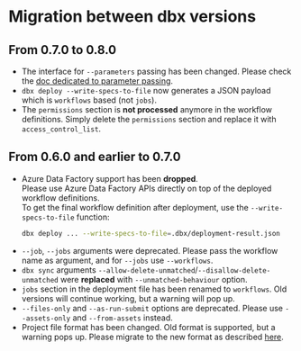 # Migration between dbx versions

## From 0.7.0 to 0.8.0

- The interface for `--parameters` passing has been changed. Please check the [doc dedicated to parameter passing](./guides/general/passing_parameters.md).
- `dbx deploy --write-specs-to-file` now generates a JSON payload which is `workflows` based (not `jobs`).
- The `permissions` section is **not processed** anymore in the workflow definitions. Simply delete the `permissions` section and replace it with `access_control_list`.

## From 0.6.0 and earlier to 0.7.0

- Azure Data Factory support has been **dropped**.<br/>
  Please use Azure Data Factory APIs directly on top of the deployed workflow definitions.<br/>
  To get the final workflow definition after deployment, use the `--write-specs-to-file` function:
  ```bash
  dbx deploy ... --write-specs-to-file=.dbx/deployment-result.json
  ```
- `--job`, `--jobs` arguments were deprecated. Please pass the workflow name as argument, and for `--jobs` use `--workflows`.
- `dbx sync` arguments `--allow-delete-unmatched`/`--disallow-delete-unmatched` were **replaced** with `--unmatched-behaviour` option.
- `jobs` section in the deployment file has been renamed to `workflows`. Old versions will continue working, but a warning will pop up.
- `--files-only` and `--as-run-submit` options are deprecated. Please use `--assets-only` and `--from-assets` instead.
- Project file format has been changed. Old format is supported, but a warning pops up. Please migrate to the new format as described [here](./reference/project.md).

